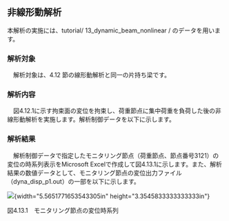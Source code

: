 ##  非線形動解析

本解析の実施には、tutorial/ 13\_dynamic\_beam\_nonlinear /
のデータを用います。

### 解析対象

　解析対象は、4.12 節の線形動解析と同一の片持ち梁です。

### 解析内容

　図4.12.1に示す拘束面の変位を拘束し、荷重節点に集中荷重を負荷した後の非線形動解析を実施します。解析制御データを以下に示します。

### 解析結果

　解析制御データで指定したモニタリング節点（荷重節点、節点番号3121）の変位の時系列表示をMicrosoft
Excelで作成して図4.13.1に示します。また、解析結果の数値データとして、モニタリング節点の変位出力ファイル（dyna\_disp\_p1.out）の一部を以下に示します。

![](media/image27.png){width="5.5651771653543305in"
height="3.3545833333333333in"}

図4.13.1　モニタリング節点の変位時系列
